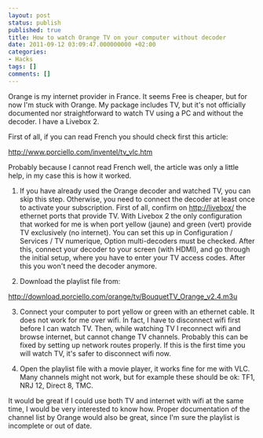 ```yaml
---
layout: post
status: publish
published: true
title: How to watch Orange TV on your computer without decoder
date: 2011-09-12 03:09:47.000000000 +02:00
categories:
- Hacks
tags: []
comments: []
---
```

Orange is my internet provider in France. It seems Free is cheaper, but for now I'm stuck with Orange. My package includes TV, but it's not officially documented nor straightforward to watch TV using a PC and without the decoder. I have a Livebox 2.

First of all, if you can read French you should check first this article:

<a href="http://www.porciello.com/inventel/tv_vlc.htm">http://www.porciello.com/inventel/tv_vlc.htm</a>

Probably because I cannot read French well, the article was only a little help, in my case this is how it worked.

1. If you have already used the Orange decoder and watched TV, you can skip this step. Otherwise, you need to connect the decoder at least once to activate your subscription. First of all, confirm on <a href="http://livebox/">http://livebox/</a> the ethernet ports that provide TV. With Livebox 2 the only configuration that worked for me is when port yellow (jaune) and green (vert) provide TV exclusively (no internet). You can set this up in Configuration / Services / TV numerique, Option multi-decoders must be checked. After this, connect your decoder to your screen (with HDMI), and go through the initial setup, where you have to enter your TV access codes. After this you won't need the decoder anymore.

2. Download the playlist file from:

<a href="http://download.porciello.com/orange/tv/BouquetTV_Orange_v2.4.m3u">http://download.porciello.com/orange/tv/BouquetTV_Orange_v2.4.m3u</a>

3. Connect your computer to port yellow or green with an ethernet cable. It does not work for me over wifi. In fact, I have to disconnect wifi first before I can watch TV. Then, while watching TV I reconnect wifi and browse internet, but cannot change TV channels. Probably this can be fixed by setting up network routes properly. If this is the first time you will watch TV, it's safer to disconnect wifi now.

4. Open the playlist file with a movie player, it works fine for me with VLC. Many channels might not work, but for example these should be ok: TF1, NRJ 12, Direct 8, TMC.

It would be great if I could use both TV and internet with wifi at the same time, I would be very interested to know how. Proper documentation of the channel list by Orange would also be great, since I'm sure the playlist is incomplete or out of date.
